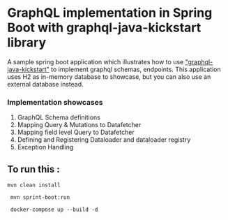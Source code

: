 # GraphQL implementation in Spring Boot with graphql-java-kickstart library

A sample spring boot application which illustrates how to use ["graphql-java-kickstart"](https://github.com/graphql-java-kickstart/) to implement graphql schemas, endpoints. 
This application uses H2 as in-memory database to showcase, but you can also use an external database instead.

### Implementation showcases

1. GraphQL Schema definitions
2. Mapping Query & Mutations to Datafetcher
3. Mapping field level Query to Datafetcher
4. Defining and Registering Dataloader and dataloader registry
5. Exception Handling

## To run this :
`` mvn clean install ``

`` mvn sprint-boot:run``

`` docker-compose up --build -d``